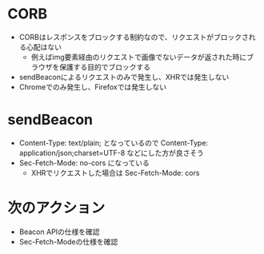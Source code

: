# CORB
- CORBはレスポンスをブロックする制約なので、リクエストがブロックされる心配はない
  - 例えばimg要素経由のリクエストで画像でないデータが返された時にブラウザを保護する目的でブロックする
- sendBeaconによるリクエストのみで発生し、XHRでは発生しない
- Chromeでのみ発生し、Firefoxでは発生しない

# sendBeacon

 - Content-Type: text/plain; となっているので Content-Type: application/json;charset=UTF-8 などにした方が良さそう
 - Sec-Fetch-Mode: no-cors になっている
   - XHRでリクエストした場合は Sec-Fetch-Mode: cors

# 次のアクション
 - Beacon APIの仕様を確認
 - Sec-Fetch-Modeの仕様を確認
